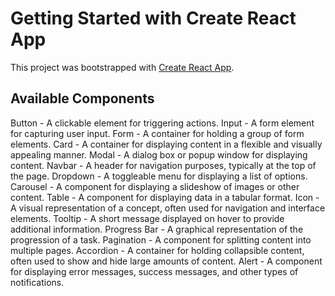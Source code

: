 # Getting Started with Create React App

This project was bootstrapped with [Create React App](https://github.com/facebook/create-react-app).

## Available Components

Button - A clickable element for triggering actions.
Input - A form element for capturing user input.
Form - A container for holding a group of form elements.
Card - A container for displaying content in a flexible and visually appealing manner.
Modal - A dialog box or popup window for displaying content.
Navbar - A header for navigation purposes, typically at the top of the page.
Dropdown - A toggleable menu for displaying a list of options.
Carousel - A component for displaying a slideshow of images or other content.
Table - A component for displaying data in a tabular format.
Icon - A visual representation of a concept, often used for navigation and interface elements.
Tooltip - A short message displayed on hover to provide additional information.
Progress Bar - A graphical representation of the progression of a task.
Pagination - A component for splitting content into multiple pages.
Accordion - A container for holding collapsible content, often used to show and hide large amounts of content.
Alert - A component for displaying error messages, success messages, and other types of notifications.
